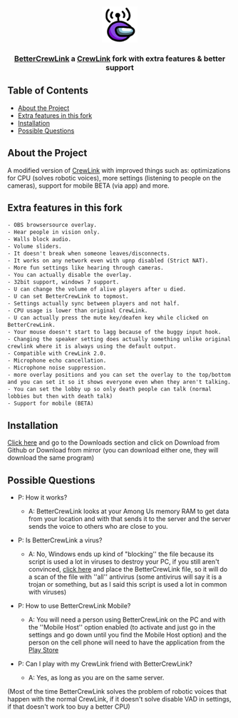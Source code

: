 <br />
<p align="center">
  <a href="https://github.com/ottomated/CrewLink">
    <img src="logo.png" alt="Logo" width="80" height="80">
  </a>
  <h3 align="center"> <a href="https://github.com/OhMyGuus/BetterCrewLink">BetterCrewLink</a> a <a href="https://github.com/ottomated/CrewLink">CrewLink</a> fork with extra features & better support


<!-- TABLE OF CONTENTS -->
## Table of Contents

* [About the Project](#about-the-project)
* [Extra features in this fork](#extra-features-in-this-fork)
* [Installation](#installation)
* [Possible Questions](#possible-questions)

## About the Project
A modified version of [CrewLink](https://github.com/ottomated/CrewLink) with improved things such as: optimizations for CPU (solves robotic voices), more settings (listening to people on the cameras), support for mobile BETA (via app) and more.

## Extra features in this fork
```
- OBS browsersource overlay.
- Hear people in vision only.
- Walls block audio.
- Volume sliders.
- It doesn't break when someone leaves/disconnects.
- It works on any network even with upnp disabled (Strict NAT).
- More fun settings like hearing through cameras.
- You can actually disable the overlay.
- 32bit support, windows 7 support.
- U can change the volume of alive players after u died.
- U can set BetterCrewLink to topmost.
- Settings actually sync between players and not half.
- CPU usage is lower than original CrewLink.
- U can actually press the mute key/deafen key while clicked on BetterCrewLink.
- Your mouse doesn't start to lagg because of the buggy input hook. 
- Changing the speaker setting does actually something unlike original crewlink where it is always using the default output. 
- Compatible with CrewLink 2.0.
- Microphone echo cancellation.
- Microphone noise suppression. 
- more overlay positions and you can set the overlay to the top/bottom and you can set it so it shows everyone even when they aren't talking.
- You can set the lobby up so only death people can talk (normal lobbies but then with death talk)
- Support for mobile (BETA)
```

## Installation

[Click here](https://github.com/OhMyGuus/BetterCrewLink/releases/latest) and go to the Downloads section and click on Download from Github or Download from mirror (you can download either one, they will download the same program)

## Possible Questions

* P: How it works?
  * A: BetterCrewLink looks at your Among Us memory RAM to get data from your location and with that sends it to the server and the server sends the voice to others who are close to you.

* P: Is BetterCrewLink a virus?
  * A: No, Windows ends up kind of "blocking'' the file because its script is used a lot in viruses to destroy your PC, if you still aren't convinced, [click here](https://www.virustotal.com/) and place the BetterCrewLink file, so it will do a scan of the file with ''all'' antivirus (some antivirus will say it is a trojan or something, but as I said this script is used a lot in common with viruses)

* P: How to use BetterCrewLink Mobile?
  * A: You will need a person using BetterCrewLink on the PC and with the ''Mobile Host'' option enabled (to activate and just go in the settings and go down until you find the Mobile Host option) and the person on the cell phone will need to have the application from the [Play Store](https://play.google.com/store/apps/details?id=io.bettercrewlink.app)

* P: Can I play with my CrewLink friend with BetterCrewLink?
  * A: Yes, as long as you are on the same server.

(Most of the time BetterCrewLink solves the problem of robotic voices that happen with the normal CrewLink, if it doesn't solve disable VAD in settings, if that doesn't work too buy a better CPU)
